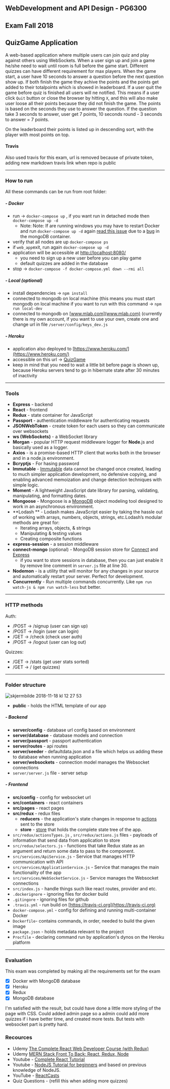 ## WebDevelopment and API Design - PG6300

  
## Exam Fall 2018
  
  
## QuizGame Application

A web-based application where multiple users can join quiz and play against others using WebSockets. When a user sign up and join a game he/she need to wait until room is full before the game start. Different quizzes can have different requirement for max players. When the game start, a user have 10 seconds to answer a question before the next question show up. If both finish the game they achive the points and the points get added to their totalpoints which is showed in leaderboard. If a user quit the game before quiz is finished all users will ne notified. This means if a user click `Quit` button or close the browser by hitting `X`, and this will also make user loose all their points because they did not finish the game.
The points is based on the seconds they use to answer the question. If the question take 3 seconds to answer, user get 7 points, 10 seconds round - 3 seconds to answer = 7 points.

On the leaderboard their points is listed up in descending sort, with the player with most points on top.  
  

#### Travis
Also used travis for this exam, url is removed because of private token, adding new markdown travis link when repo is public

---
  
### How to run

All these commands can be run from root folder:
  
##### - Docker
- run -> `docker-compose up` , if you want run in detached mode then `docker-compose up -d`
	- Note: Note: If are running windows you may have to restart Docker and run `docker-compose up -d` again [read this issue](https://github.com/docker/for-win/issues/573#issuecomment-301513210) due to a [bug](https://github.com/docker/for-win/issues/573) in the mongoDB container.
- verify that all nodes are up `docker-compose ps`
- if `web_app`exit, run again `docker-compose up -d`
- application will be accessible at [http://localhost:8080/](http://localhost:8080/)
	- you need to sign up a new user before you can play game
	- default quizzes are added in the database
- stop -> `docker-compose -f docker-compose.yml down --rmi all`


##### - Local (optional)
- install dependencies -> `npm install`
- connected to mongodb on local machine (this means you must start mongodb on local machine if you want to run with this command -> `npm run local-dev`
- connected to mongodb on [www.mlab.com](www.mlab.com) (currently there is my own account, if you want to use your own, create one and change url in file `/server/config/keys_dev.js`


##### - Heroku
- application also deployed to [https://www.heroku.com/](https://www.heroku.com/)
- accessible on this url -> [QuizGame](www.link.com)
- keep in mind that you need to wait a little bit before page is shown up, because Heroku servers tend to go in hibernate state after 30 minutes of inactivity
  
---  

### Tools

- **Express** - backend
- **React** - frontend
- **Redux** - state container for JavaScript
- **Passport** - authentication middleware for authenticating requests
- **JSONWebToken** - create token for each users so they can communicate over websockets
- **ws (WebSockets)** - a WebSocket library
- **Morgan** - popular HTTP request middleware logger for **Node**.js and basically used as a logger.
- **Axios** - is a promise-based HTTP client that works both in the browser and in a node.js environment.
- **Bcryptjs** - For hasing password
- **Immutable** - [Immutable](https://www.npmjs.com/package/immutable) data cannot be changed once created, leading to much simpler application development, no defensive copying, and enabling advanced memoization and change detection techniques with simple logic.
- **Moment** - A lightweight JavaScript date library for parsing, validating, manipulating, and formatting dates.
- **Mongoose** - Mongoose is a [MongoDB](https://www.mongodb.org/) object modeling tool designed to work in an asynchronous environment.
- **Lodash ** - Lodash makes JavaScript easier by taking the hassle out of working with arrays, numbers, objects, strings, etc.Lodash’s modular methods are great for:
	-   Iterating arrays, objects, & strings
	-   Manipulating & testing values
	-   Creating composite functions  
- **express-session** - a session middleware
- **connect-mongo** (optional) - MongoDB session store for [Connect](https://github.com/senchalabs/connect) and [Express](http://expressjs.com/)
	- if you want to store sessions in database, then you can just enable it by remove line comment in `server.js` file at line 30.
- **Nodemon** - is a utility that will monitor for any changes in your source and automatically restart your server. Perfect for development.
- **Concurrently** - Run multiple commands concurrently. Like `npm run watch-js & npm run watch-less` but better.

---

### HTTP methods
Auth:
- /POST -> /signup (user can sign up)
- /POST -> /login (user can login)
- /GET -> /check (check user auth)
- /POST -> /logout (user can log out)

Quizzes:
- /GET -> /stats (get user stats sorted)
- /GET -> / (get quizzes)

---

### Folder structure

![skjermbilde 2018-11-18 kl 12 27 53](https://user-images.githubusercontent.com/29889280/48671763-83acdd80-eb2d-11e8-91e4-1df671bbbf75.png)

- **public** - holds the HTML template of our app

##### - Backend
- **server/config** - database url config based on environment
- **server/database** - database models and connection
- **server/passport** - passport authentication
- **server/routes** - api routes
- **server/seeder** - defaultdata.json and a file which helps us adding these to database when running application
- **server/websockets** -   connection model manages the Websocket connections
- `server/server.js` file - server setup  
##### - Frontend
- **src/config** - config for websocket url
- **src/containers** - react containers
- **src/pages** - react pages
- **src/redux** - redux files
	- **reducers** - the application's state changes in response to [actions](https://redux.js.org/basics/actions) sent to the store
	- **store** - [store](https://redux.js.org/api/store) that holds the complete state tree of the app.
- `src/redux/actionsTypes.js` , `src/redux/actions.js` files - payloads of information that send data from application to store
- `src/redux/selectors.js` - functions that take Redux state as an argument and return some data to pass to the component.
- `src/services/ApiService.js` - Service that manages HTTP communication with API
- `src/services/ApplicationService.js` - Service that manages the main functionality of the app
- `src/services/WebSocketService.js` - Service manages the Websocket connections
- `src/index.js` - handle things such like react routes, provider and etc.
- `.dockerignore` - ignoring files for docker build
- `.gitingore` - ignoring files for github
- `.travis.yml` - run build on [https://travis-ci.org](https://travis-ci.org)
- `docker-compose.yml` - config for defining and running multi-container Docker
- `Dockerfile`- contains commands, in order, needed to build the given image
- `package.json` - holds metadata relevant to the project
- `Procfile` - declaring command run by application's dynos on the Heroku platform
---

### Evaluation
This exam was completed by making all the requirements set for the exam
 - [x] Docker with MongoDB database
 - [x] Heroku
 - [x] Redux
 - [x] MongoDB database

I'm satisfied with the result, but could have done a little more styling of the page with CSS. Could added admin page so a admin could add more quizzes if i have better time, and created more tests. But tests with websocket part is pretty hard.


### Recources
- Udemy [The Complete React Web Developer Course (with Redux)](https://www.udemy.com/react-2nd-edition/)
- Udemy [MERN Stack Front To Back: React, Redux, Node](https://www.udemy.com/mern-stack-front-to-back/)
- Youtube - [Complete React Tutorial](https://www.youtube.com/watch?v=OxIDLw0M-m0&list=PL4cUxeGkcC9ij8CfkAY2RAGb-tmkNwQHG)
- Youtube - [NodeJS Tutorial for beginners](https://www.youtube.com/watch?v=w-7RQ46RgxU&list=PL4cUxeGkcC9gcy9lrvMJ75z9maRw4byYp) and based on previous knowledge of NodeJS.
- YouTube - [ReactCasts](https://www.youtube.com/channel/UCZkjWyyLvzWeoVWEpRemrDQ/videos)
- Quiz Questions - (refill this when adding more quizzes)

